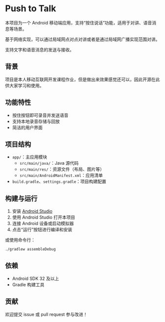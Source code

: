 # Push to Talk

本项目为一个 Android 移动端应用，支持“按住说话”功能，适用于对讲、语音消息等场景。

基于网络实现，可以通过局域网点对点对讲或者是通过局域网广播实现范围对讲。

支持文字和语音消息的发送与接收。

## 背景

项目是本人移动互联网开发课程作业，但是做出来效果感觉还可以，因此开源在此供大家学习和使用。

## 功能特性

- 按住按钮即可录音并发送语音
- 支持本地录音存储与回放
- 简洁的用户界面

## 项目结构

- `app/`：主应用模块
  - `src/main/java/`：Java 源代码
  - `src/main/res/`：资源文件（布局、图片等）
  - `src/main/AndroidManifest.xml`：应用清单
- `build.gradle`、`settings.gradle`：项目构建配置

## 构建与运行

1. 安装 [Android Studio](https://developer.android.com/studio)
2. 使用 Android Studio 打开本项目
3. 连接 Android 设备或启动模拟器
4. 点击“运行”按钮进行编译和安装

或使用命令行：

```sh
./gradlew assembleDebug
```

## 依赖

- Android SDK 32 及以上
- Gradle 构建工具

## 贡献

欢迎提交 issue 或 pull request 参与改进！
